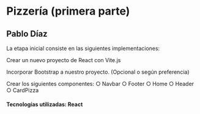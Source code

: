 # Pizzería (primera parte)

## Pablo Díaz


La etapa inicial consiste en las siguientes implementaciones:

Crear un nuevo proyecto de React con Vite.js

Incorporar Bootstrap a nuestro proyecto. (Opcional o según preferencia)

Crear los siguientes componentes:
○ Navbar
○ Footer
○ Home
○ Header
○ CardPizza

#### Tecnologías utilizadas: React